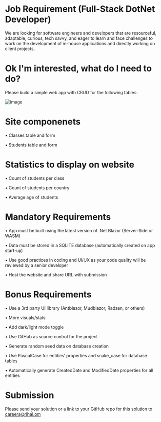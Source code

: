 # Job Requirement (Full-Stack DotNet Developer)
We are looking for software engineers and developers that are resourceful, adaptable, curious, tech savvy, and eager to learn and face challenges to work on the development of in-house applications and directly working on client projects.

# Ok I'm interested, what do I need to do?
Please build a simple web app with CRUD for the following tables:

![image](https://user-images.githubusercontent.com/71645462/139626325-c8ae8e6e-4013-4048-9147-b72f38ef318e.png)

# Site componenets
•	Classes table and form

•	Students table and form

# Statistics to display on website
•	Count of students per class

•	Count of students per country

•	Average age of students

# Mandatory Requirements
•	App must be built using the latest version of .Net Blazor (Server-Side or WASM)

•	Data must be stored in a SQLITE database (automatically created on app start-up)

•	Use good practices in coding and UI/UX as your code quality will be reviewed by a senior developer

•	Host the website and share URL with submission

# Bonus Requirements
•	Use a 3rd party UI library (Antblazor, Mudblazor, Radzen, or others)

•	More visuals/stats

•	Add dark/light mode toggle

•	Use GitHub as source control for the project

•	Generate random seed data on database creation

•	Use PascalCase for entities’ properties and snake_case for database tables

•	Automatically generate CreatedDate and ModifiedDate properties for all entities

# Submission
Please send your solution or a link to your GitHub repo for this solution to careers@rihal.om
